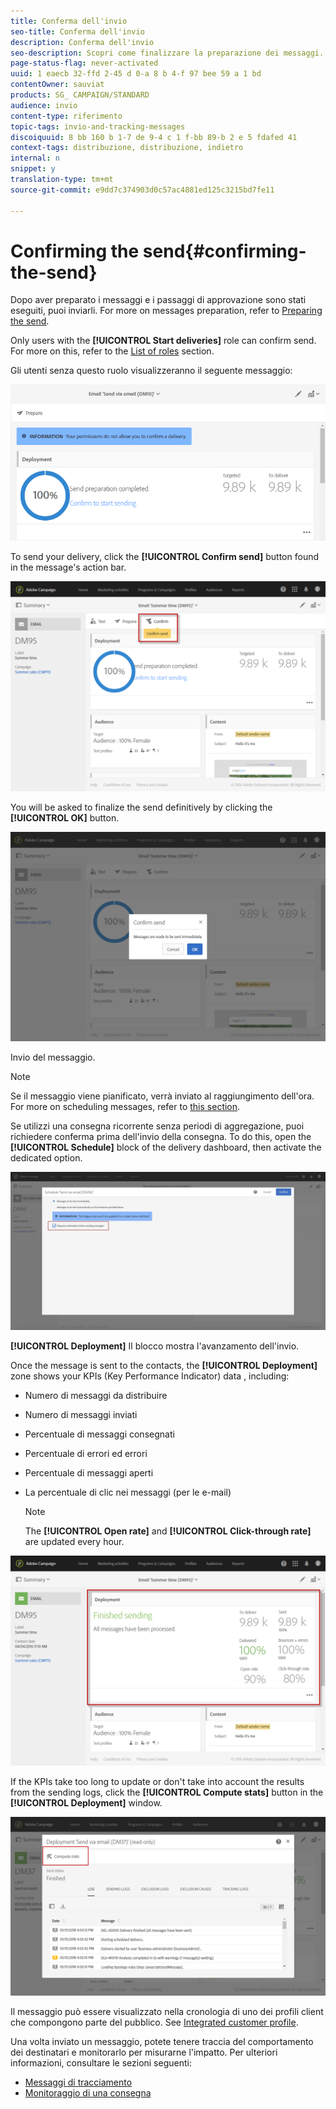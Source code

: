 ```yaml
---
title: Conferma dell'invio
seo-title: Conferma dell'invio
description: Conferma dell'invio
seo-description: Scopri come finalizzare la preparazione dei messaggi.
page-status-flag: never-activated
uuid: 1 eaecb 32-ffd 2-45 d 0-a 8 b 4-f 97 bee 59 a 1 bd
contentOwner: sauviat
products: SG_ CAMPAIGN/STANDARD
audience: invio
content-type: riferimento
topic-tags: invio-and-tracking-messages
discoiquuid: 8 bb 160 b 1-7 de 9-4 c 1 f-bb 89-b 2 e 5 fdafed 41
context-tags: distribuzione, distribuzione, indietro
internal: n
snippet: y
translation-type: tm+mt
source-git-commit: e9dd7c374903d0c57ac4881ed125c3215bd7fe11

---
```



# Confirming the send{#confirming-the-send}

Dopo aver preparato i messaggi e i passaggi di approvazione sono stati eseguiti, puoi inviarli. For more on messages preparation, refer to [Preparing the send](../../sending/using/preparing-the-send.md).

Only users with the **[!UICONTROL Start deliveries]** role can confirm send. For more on this, refer to the [List of roles](../../administration/using/list-of-roles.md) section.

Gli utenti senza questo ruolo visualizzeranno il seguente messaggio:

![](assets/confirm_delivery_2.png)

To send your delivery, click the **[!UICONTROL Confirm send]** button found in the message's action bar.

![](assets/confirm_delivery.png)

You will be asked to finalize the send definitively by clicking the **[!UICONTROL OK]** button.

![](assets/confirm_delivery1.png)

Invio del messaggio.

>[!NOTE]
>
>Se il messaggio viene pianificato, verrà inviato al raggiungimento dell'ora. For more on scheduling messages, refer to [this section](../../sending/using/about-scheduling-messages.md).

Se utilizzi una consegna ricorrente senza periodi di aggregazione, puoi richiedere conferma prima dell'invio della consegna. To do this, open the **[!UICONTROL Schedule]** block of the delivery dashboard, then activate the dedicated option.

![](assets/confirmation_recurring_deliveries.png)

**[!UICONTROL Deployment]** Il blocco mostra l'avanzamento dell'invio.

Once the message is sent to the contacts, the **[!UICONTROL Deployment]** zone shows your KPIs (Key Performance Indicator) data , including:

* Numero di messaggi da distribuire
* Numero di messaggi inviati
* Percentuale di messaggi consegnati
* Percentuale di errori ed errori
* Percentuale di messaggi aperti
* La percentuale di clic nei messaggi (per le e-mail)

   >[!NOTE]
   >
   >The **[!UICONTROL Open rate]** and **[!UICONTROL Click-through rate]** are updated every hour.

![](assets/sending_delivery.png)

If the KPIs take too long to update or don't take into account the results from the sending logs, click the **[!UICONTROL Compute stats]** button in the **[!UICONTROL Deployment]** window.

![](assets/sending_delivery7.png)

Il messaggio può essere visualizzato nella cronologia di uno dei profili client che compongono parte del pubblico. See [Integrated customer profile](../../audiences/using/integrated-customer-profile.md).

Una volta inviato un messaggio, potete tenere traccia del comportamento dei destinatari e monitorarlo per misurarne l'impatto. Per ulteriori informazioni, consultare le sezioni seguenti:

* [Messaggi di tracciamento](../../sending/using/tracking-messages.md)
* [Monitoraggio di una consegna](../../sending/using/monitoring-a-delivery.md)

